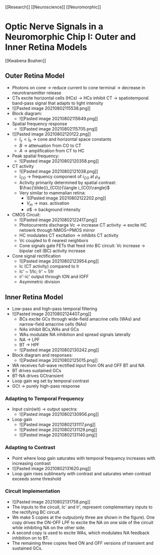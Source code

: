 [[Research]] [[Neuroscience]] [[Neuromorphic]]

# Optic Nerve Signals in a Neuromorphic Chip I: Outer and Inner Retina Models
[[Kwabena Boahen]]


## Outer Retina Model
- Photons on cone -> reduce current to cone terminal -> decrease in neurotransmitter release
- CTs excite horizontal cells (HCs) -> HCs inhibit CT -> spatiotemporal band-pass signal that adapts to light intensity
- ![[Pasted image 20210802115538.png]]
- Block diagram:
	- ![[Pasted image 20210802115649.png]]
- Spatial frequency response
	- ![[Pasted image 20210802115705.png]]
- ![[Pasted image 20210802120122.png]]
	- $l_c<l_h$ -> cone and horizontal space constants
	- $B$ -> attenuation from CO to CT
	- $A$ -> amplification from CT to HC
- Peak spatial frequency:
	- ![[Pasted image 20210802120358.png]]
- CT activity
	- ![[Pasted image 20210802121038.png]]
	- $\tilde{i}_{CO}$ -> frequency component of $i_{CO}$ at $\rho_A$
	- Activity primarily determined by spatial contrast: $\frac{\tilde{i}_{CO}}{\langle i_{CO}\rangle}$
	- Very similar to mammalian retina:
		- ![[Pasted image 20210802122202.png]]
		- $V_m$ -> max. activation
		- $\sigma$$ -> background intensity
- CMOS Circuit:
	- ![[Pasted image 20210802122417.png]]
	- Photocurrents discharge Vc -> increase CT activity -> excite HC netowrk through NMOS+PMOS mirror
	- HC modulates CT excitation -> inhibits CT activity
	- Vc coupled to 6 nearest neighbors
	- Cone signals gate FETs that feed into BC circuit: Vc increase -> bipolar cell (BC) activity increase
- Cone signal rectification
	- ![[Pasted image 20210802123954.png]]
	- Ic (CT activity) compared to Ir
	- Ic' ~ 1/Ic; Ir' ~ 1/Ir
	- ir'-ic' output through ION and IOFF
	- Asymmetric division

## Inner Retina Model
- Low-pass and high-pass temporal filtering
- ![[Pasted image 20210802124407.png]]
	- BCs excite GCs through wide-field amacrine cells (WAs) and narrow-field amacrine cells (NAs)
	- NAs inhibit BCs,WAs and GCs
	- WAs modulate NA inhibition and spread signals laterally
	- NA -> LPF
	- BT -> HPF
	- ![[Pasted image 20210802130242.png]]
- Block diagram and responses:
	- ![[Pasted image 20210802125015.png]]
- WA receives full-wave rectified input from ON and OFF BT and NA
- BT drives sustained GCs
- BT-NA drives GCtransient
- Loop gain wg set by temporal contrast
- GCt -> purely high-pass response

### Adapting to Temporal Frequency
- Input csin(wit) -> output spectra:
	- ![[Pasted image 20210802130956.png]]
- Loop gain
	- ![[Pasted image 20210802131117.png]]
	- ![[Pasted image 20210802131129.png]]
	- ![[Pasted image 20210802131140.png]]

### Adapting to Contrast
- Point where loop gain saturates with temporal frequency increases with increasing contrast
- ![[Pasted image 20210802131620.png]]
- Loop gain rises sublinearly with contrast and saturates when contrast exceeds some threshold

### Circuit Implementation
- ![[Pasted image 20210802131758.png]]
- The inputs to the circuit, Ic' and Ir', represent complementary inputs to the rectifying BC circuit. 
- We make 5 copies at the outpu(only three are shown in the figure). One copy drives the ON-OFF LPF to excite the NA on one side of the circuit while inhibiting NA on the other side. 
- A second copy is used to excite WAs, which modulates NA feedback inhibition on to BT. 
- The remaining three copies feed ON and OFF versions of transient and sustained GCs.